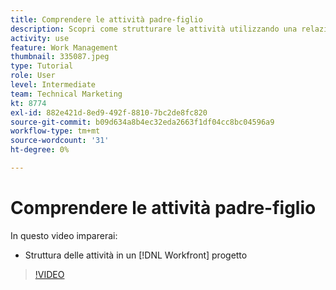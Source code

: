 ```yaml
---
title: Comprendere le attività padre-figlio
description: Scopri come strutturare le attività utilizzando una relazione padre-figlio in una [!DNL  Workfront] progetto.
activity: use
feature: Work Management
thumbnail: 335087.jpeg
type: Tutorial
role: User
level: Intermediate
team: Technical Marketing
kt: 8774
exl-id: 882e421d-8ed9-492f-8810-7bc2de8fc820
source-git-commit: b09d634a8b4ec32eda2663f1df04cc8bc04596a9
workflow-type: tm+mt
source-wordcount: '31'
ht-degree: 0%

---
```


# Comprendere le attività padre-figlio

In questo video imparerai:

* Struttura delle attività in un [!DNL Workfront] progetto

>[!VIDEO](https://video.tv.adobe.com/v/335087/?quality=12)
